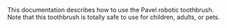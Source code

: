 This documentation describes how to use the Pavel robotic 
toothbrush.
Note that this toothbrush is totally safe to use for children, 
adults, or pets.
